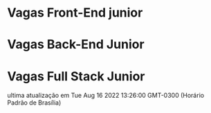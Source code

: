 # Vagas Front-End junior
# Vagas Back-End Junior
# Vagas Full Stack Junior
ultima atualização em Tue Aug 16 2022 13:26:00 GMT-0300 (Horário Padrão de Brasília)

